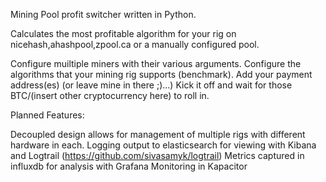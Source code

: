 Mining Pool profit switcher written in Python.

Calculates the most profitable algorithm for your rig on nicehash,ahashpool,zpool.ca or a manually configured pool.


Configure muiltiple miners with their various arguments.
Configure the algorithms that your mining rig supports (benchmark).
Add your payment address(es) (or leave mine in there ;)...)
Kick it off and wait for those BTC/(insert other cryptocurrency here) to roll in.


Planned Features:

Decoupled design allows for management of multiple rigs with different hardware in each.
Logging output to elasticsearch for viewing with Kibana and Logtrail (https://github.com/sivasamyk/logtrail)
Metrics captured in influxdb for analysis with Grafana
Monitoring in Kapacitor

